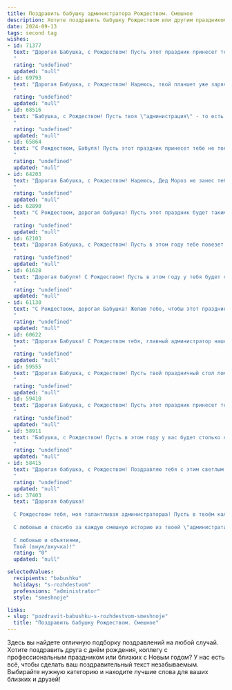 ```yaml
---
title: Поздравить бабушку администратора Рождеством. Смешное
description: Хотите поздравить бабушку Рождеством или другим праздником? Наш ИИ создаст незабываемое поздравление, а вы обязательно выделитесь среди других.  
date: 2024-09-13
tags: second tag
wishes:
- id: 71377
  text: "Дорогая Бабушка, с Рождеством! Пусть этот праздник принесет тебе не только кучу подарков, как администратору, но и множество положительных эмоций, которые ты сможешь легко раздавать всем вокруг! 😉
  "
  rating: "undefined"
  updated: "null"
- id: 69793
  text: "Дорогая Бабушка, с Рождеством! Надеюсь, твой планшет уже заряжен, а Wi-Fi работает отлично, ведь скоро все начнут штурмовать твою комнату с поздравлениями! 😉
  "
  rating: "undefined"
  updated: "null"
- id: 68516
  text: "Бабушка, с Рождеством! Пусть твоя \"администрация\" - то есть ты - будет окружена любовью, счастьем и вкусным тортом, а все \"документы\" - внуки, будут вести себя послушно и не создавать тебе лишних \"проблем\". 😉
  "
  rating: "undefined"
  updated: "null"
- id: 65864
  text: "С Рождеством, Бабуля! Пусть этот праздник принесет тебе не только рождественский кулич и мандарины, но и море позитива, а все твои администраторские обязанности затеряются в сугробах праздничного снега! 🎄🎅🎁
  "
  rating: "undefined"
  updated: "null"
- id: 64203
  text: "Дорогая Бабушка, с Рождеством! Надеюсь, Дед Мороз не занес тебе в подарок вместо \"Администратора\" новый курс по \"Администрации\". 😅  Пусть в новом году будет поменьше \"клиентов\" и побольше \"семейных праздников\"! 🎄
  "
  rating: "undefined"
  updated: "null"
- id: 62890
  text: "С Рождеством, дорогая бабушка! Пусть этот праздник будет таким же ярким и незабываемым, как твоя работа администратора -  организовывать все и всех!😜
  "
  rating: "undefined"
  updated: "null"
- id: 62103
  text: "Дорогая Бабушка, с Рождеством! Пусть в этом году тебе повезет не меньше, чем администратору, который нашел скидку 90% на елочные игрушки! 🎄🎁
  "
  rating: "undefined"
  updated: "null"
- id: 61628
  text: "Дорогая бабуля! С Рождеством! Пусть в этом году у тебя будет столько же клиентов, сколько у Деда Мороза подарков, а твоя работа будет такой же легкой и приятной, как украшение елки! 🎄🎁😄
  "
  rating: "undefined"
  updated: "null"
- id: 61130
  text: "С Рождеством, дорогая Бабушка! Желаю тебе, чтобы этот праздник был таким же волшебным, как твоя работа администратора - все всегда в порядке, и все всегда довольны! 😂
  "
  rating: "undefined"
  updated: "null"
- id: 60622
  text: "Дорогая Бабушка! С Рождеством тебя, главный администратор нашей вселенной! Пусть твоя \"рабочая\" атмосфера будет наполнена любовью, а \"пользователи\" - благодарностью за твою заботу и вкусные пироги! 🎄🎅
  "
  rating: "undefined"
  updated: "null"
- id: 59555
  text: "Дорогая Бабушка, с Рождеством! Пусть твой праздничный стол ломится от вкусных блюд, а ты будешь окружена любовью и заботой! А ещё - пусть в этом году тебе не придется ругать нас за то, что мы забыли выключить свет или съели все конфеты! 🎅🎄
  "
  rating: "undefined"
  updated: "null"
- id: 59410
  text: "Дорогая Бабушка, с Рождеством! Пусть этот праздник принесет тебе столько же позитива, сколько ты приносишь нам своим администраторским талантом: быстрое решение любых проблем, организацию всех жизненных процессов и умение ставить на место всех нарушителей порядка, даже самых маленьких! 😉🎄🎅
  "
  rating: "undefined"
  updated: "null"
- id: 58911
  text: "Бабушка, с Рождеством! Пусть в этом году у вас будет столько же забот, сколько у вас в компьютере вкладок - много, но все под контролем! 🎄🎅🎁
  "
  rating: "undefined"
  updated: "null"
- id: 58415
  text: "Дорогая бабушка, с Рождеством! Поздравляю тебя с этим светлым праздником и надеюсь, что ты наконец-то отдохнешь от админских обязанностей и насладишься вкусным ужином. Пусть твой год будет наполнен спокойствием и, главное, тишиной! 😂
  "
  rating: "undefined"
  updated: "null"
- id: 37403
  text: "Дорогая бабушка!
  
  С Рождеством тебя, моя талантливая администраторша! Пусть в твоём календаре никогда не будет \"Неизвестный праздник\", а все пункты будут только радостными и веселыми! Желаю, чтобы сладости на праздничном столе не кончались, как звонки от клиентов в твоём офисе! Пусть Дедушка Мороз принесёт тебе невидимый запас морщин, потому что смех — прекрасный крем против старения!
  
  С любовью и спасибо за каждую смешную историю из твоей \"административной жизни\"! Пусть в этот светлый праздник в твоём сердце будет столько света, сколько в твоих обязательствах за раз!
  
  С любовью и объятиями,
  Твой (внук/внучка)!"
  rating: "0"
  updated: "null"

selectedValues:
  recipients: "babushku"
  holidays: "s-rozhdestvom"
  professions: "administrator"
  style: "smeshnoje"

links:
- slug: "pozdravit-babushku-s-rozhdestvom-smeshnoje"
  title: "Поздравить бабушку Рождеством. Смешное"
---
```


Здесь вы найдете отличную подборку поздравлений на любой случай. 
Хотите поздравить друга с днём рождения, коллегу с профессиональным праздником или близких с Новым годом? У нас есть всё, чтобы сделать ваш поздравительный текст незабываемым. Выбирайте нужную категорию и находите лучшие слова для ваших близких и друзей!
